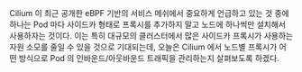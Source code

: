 Cilium 이 최근 공개한 eBPF 기반의 서비스 메쉬에서 중요하게 언급하고 있는 것 중에 하나는 Pod 마다 사이드카 형태로 프록시를 추가하지 말고 노드에 하나씩만 설치해서 사용하자는 것이다. 이는 특히 대규모의 클러스터에서 많은 사이드카 프록시가 사용하는 자원 소모를 줄일 수 있을 것으로 기대되는데, 오늘은 Cilium 에서 노드별 프록시가 어떤 방식으로 Pod 의 인바운드/아웃바운드 트래픽을 관리하는지 살펴보도록 하겠다.
